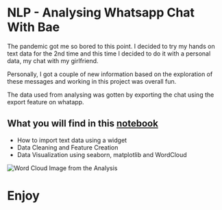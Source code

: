 # NLP - Analysing Whatsapp Chat With Bae

The pandemic got me so bored to this point. I decided to try my hands on text data for the 2nd time and this time I decided to do it with a personal data, my chat with my girlfriend.

Personally, I got a couple of new information based on the exploration of these messages and working in this project was overall fun.

The data used from analysing was gotten by exporting the chat using the export feature on whatapp.

## What you will find in this [notebook](https://github.com/francisatoyebi/NLP---Whatsapp-Chat/blob/master/WhatsApp%20Chat%20Analysis%20WordCloud.ipynb)
- How to import text data using a widget
- Data Cleaning and Feature Creation
- Data Visualization using seaborn, matplotlib and WordCloud

![Word Cloud Image from the Analysis](masked_wordcloud.jpg)

# Enjoy
